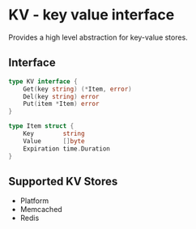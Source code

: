 # KV - key value interface
 
Provides a high level abstraction for key-value stores.

## Interface

```go
type KV interface {
	Get(key string) (*Item, error)
	Del(key string) error
	Put(item *Item) error
}

type Item struct {
	Key        string
	Value      []byte
	Expiration time.Duration
}
```

## Supported KV Stores

- Platform
- Memcached
- Redis
